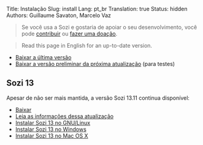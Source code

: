 Title: Instalação
Slug: install
Lang: pt_br
Translation: true
Status: hidden
Authors: Guillaume Savaton, Marcelo Vaz

> Se você usa a Sozi e gostaria de apoiar o seu desenvolvimento,
> você pode [contribuir](|filename|contribute.md) ou [fazer uma doação](|filename|donate.md).


> Read this page in English for an up-to-date version.

  * [Baixar a última versão](https://github.com/senshu/Sozi/releases/latest)
  * [Baixar a versão preliminar da próxima atualização](https://drive.google.com/open?id=0ByRUreHgekjMWG9teGM2dE8wck0) (para testes)

Sozi 13
-------

Apesar de não ser mais mantida, a versão Sozi 13.11 continua disponível:

  * [Baixar](https://github.com/senshu/Sozi/releases/download/13.11/sozi-release-13.11-30213629.zip)
  * [Leia as informações dessa atualização](|filename|/Releases/release-13.11.md)
  * [Instalar Sozi 13 no GNU/Linux](|filename|sozi-13-install-linux.md)
  * [Instalar Sozi 13 no Windows](|filename|sozi-13-install-windows.md)
  * [Instalar Sozi 13 no Mac OS X](|filename|sozi-13-install-osx.md)

